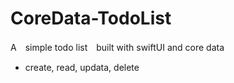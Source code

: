 # CoreData-TodoList
A　simple todo list　built with swiftUI and core data

* create, read, updata, delete 
